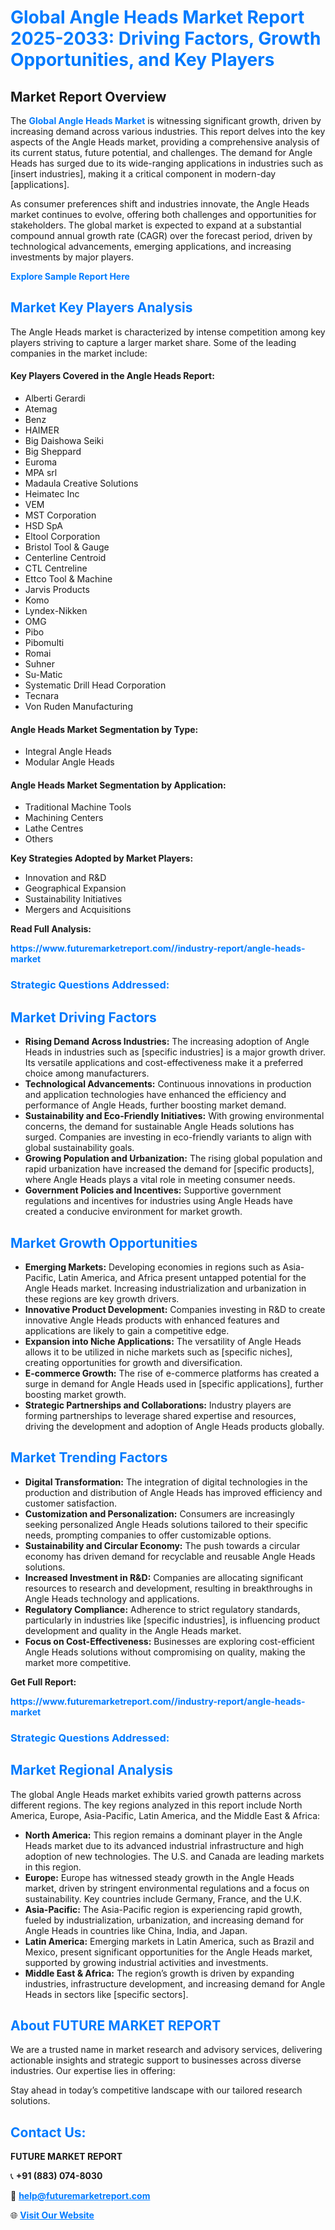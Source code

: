 <h1 style="color: #007BFF;">Global Angle Heads Market Report 2025-2033: Driving Factors, Growth Opportunities, and Key Players</h1>

<section id="overview">
<h2>Market Report Overview</h2>
<p>The <a href="https://www.futuremarketreport.com//industry-report/angle-heads-market" style="color: #007BFF; text-decoration: none;"><strong>Global Angle Heads Market</strong></a> is witnessing significant growth, driven by increasing demand across various industries. This report delves into the key aspects of the Angle Heads market, providing a comprehensive analysis of its current status, future potential, and challenges. The demand for Angle Heads has surged due to its wide-ranging applications in industries such as [insert industries], making it a critical component in modern-day [applications].</p>
<p>As consumer preferences shift and industries innovate, the Angle Heads market continues to evolve, offering both challenges and opportunities for stakeholders. The global market is expected to expand at a substantial compound annual growth rate (CAGR) over the forecast period, driven by technological advancements, emerging applications, and increasing investments by major players.</p>
</section>

<section id="overview">
<p><a href="https://www.futuremarketreport.com//request-sample/reportId=47451" style="color: #007BFF; text-decoration: none;"><strong>Explore Sample Report Here</strong></a></p>
</section>

<section id="key-players">
<h2 style="color: #007BFF;">Market Key Players Analysis</h2>
<p>The Angle Heads market is characterized by intense competition among key players striving to capture a larger market share. Some of the leading companies in the market include:</p>
<h4>Key Players Covered in the Angle Heads Report:</h4>
<ul><li>Alberti Gerardi</li><li>Atemag</li><li>Benz</li><li>HAIMER</li><li>Big Daishowa Seiki</li><li>Big Sheppard</li><li>Euroma</li><li>MPA srl</li><li>Madaula Creative Solutions</li><li>Heimatec Inc</li><li>VEM</li><li>MST Corporation</li><li>HSD SpA</li><li>Eltool Corporation</li><li>Bristol Tool &amp; Gauge</li><li>Centerline Centroid</li><li>CTL Centreline</li><li>Ettco Tool &amp; Machine</li><li>Jarvis Products</li><li>Komo</li><li>Lyndex-Nikken</li><li>OMG</li><li>Pibo</li><li>Pibomulti</li><li>Romai</li><li>Suhner</li><li>Su-Matic</li><li>Systematic Drill Head Corporation</li><li>Tecnara</li><li>Von Ruden Manufacturing</li></ul>
<h4>Angle Heads Market Segmentation by Type:</h4>
<ul><li>Integral Angle Heads</li><li>Modular Angle Heads</li></ul>

<h4>Angle Heads Market Segmentation by Application:</h4>
<ul><li>Traditional Machine Tools</li><li>Machining Centers</li><li>Lathe Centres</li><li>Others</li></ul>
<p><strong>Key Strategies Adopted by Market Players:</strong></p>
<ul>
<li>Innovation and R&D</li>
<li>Geographical Expansion</li>
<li>Sustainability Initiatives</li>
<li>Mergers and Acquisitions</li>
</ul>
</section>

<section>
<p><strong>Read Full Analysis: </strong></p><a href="https://www.futuremarketreport.com//industry-report/angle-heads-market" style="color: #007BFF; text-decoration: none;"><strong>https://www.futuremarketreport.com//industry-report/angle-heads-market</strong></a>
<h3 style="color: #007BFF;">Strategic Questions Addressed:</h3>
</section>

<section id="driving-factors">
<h2 style="color: #007BFF;">Market Driving Factors</h2>
<ul>
<li><strong>Rising Demand Across Industries:</strong> The increasing adoption of Angle Heads in industries such as [specific industries] is a major growth driver. Its versatile applications and cost-effectiveness make it a preferred choice among manufacturers.</li>
<li><strong>Technological Advancements:</strong> Continuous innovations in production and application technologies have enhanced the efficiency and performance of Angle Heads, further boosting market demand.</li>
<li><strong>Sustainability and Eco-Friendly Initiatives:</strong> With growing environmental concerns, the demand for sustainable Angle Heads solutions has surged. Companies are investing in eco-friendly variants to align with global sustainability goals.</li>
<li><strong>Growing Population and Urbanization:</strong> The rising global population and rapid urbanization have increased the demand for [specific products], where Angle Heads plays a vital role in meeting consumer needs.</li>
<li><strong>Government Policies and Incentives:</strong> Supportive government regulations and incentives for industries using Angle Heads have created a conducive environment for market growth.</li>
</ul>
</section>

<section id="growth-opportunities">
<h2 style="color: #007BFF;">Market Growth Opportunities</h2>
<ul>
<li><strong>Emerging Markets:</strong> Developing economies in regions such as Asia-Pacific, Latin America, and Africa present untapped potential for the Angle Heads market. Increasing industrialization and urbanization in these regions are key growth drivers.</li>
<li><strong>Innovative Product Development:</strong> Companies investing in R&D to create innovative Angle Heads products with enhanced features and applications are likely to gain a competitive edge.</li>
<li><strong>Expansion into Niche Applications:</strong> The versatility of Angle Heads allows it to be utilized in niche markets such as [specific niches], creating opportunities for growth and diversification.</li>
<li><strong>E-commerce Growth:</strong> The rise of e-commerce platforms has created a surge in demand for Angle Heads used in [specific applications], further boosting market growth.</li>
<li><strong>Strategic Partnerships and Collaborations:</strong> Industry players are forming partnerships to leverage shared expertise and resources, driving the development and adoption of Angle Heads products globally.</li>
</ul>
</section>

<section id="trending-factors">
<h2 style="color: #007BFF;">Market Trending Factors</h2>
<ul>
<li><strong>Digital Transformation:</strong> The integration of digital technologies in the production and distribution of Angle Heads has improved efficiency and customer satisfaction.</li>
<li><strong>Customization and Personalization:</strong> Consumers are increasingly seeking personalized Angle Heads solutions tailored to their specific needs, prompting companies to offer customizable options.</li>
<li><strong>Sustainability and Circular Economy:</strong> The push towards a circular economy has driven demand for recyclable and reusable Angle Heads solutions.</li>
<li><strong>Increased Investment in R&D:</strong> Companies are allocating significant resources to research and development, resulting in breakthroughs in Angle Heads technology and applications.</li>
<li><strong>Regulatory Compliance:</strong> Adherence to strict regulatory standards, particularly in industries like [specific industries], is influencing product development and quality in the Angle Heads market.</li>
<li><strong>Focus on Cost-Effectiveness:</strong> Businesses are exploring cost-efficient Angle Heads solutions without compromising on quality, making the market more competitive.</li>
</ul>
</section>

<section>
<p><strong>Get Full Report: </strong></p><a href="https://www.futuremarketreport.com//industry-report/angle-heads-market" style="color: #007BFF; text-decoration: none;"><strong>https://www.futuremarketreport.com//industry-report/angle-heads-market</strong></a>
<h3 style="color: #007BFF;">Strategic Questions Addressed:</h3>
</section>


<section id="regional-analysis">
<h2 style="color: #007BFF;">Market Regional Analysis</h2>
<p>The global Angle Heads market exhibits varied growth patterns across different regions. The key regions analyzed in this report include North America, Europe, Asia-Pacific, Latin America, and the Middle East & Africa:</p>
<ul>
<li><strong>North America:</strong> This region remains a dominant player in the Angle Heads market due to its advanced industrial infrastructure and high adoption of new technologies. The U.S. and Canada are leading markets in this region.</li>
<li><strong>Europe:</strong> Europe has witnessed steady growth in the Angle Heads market, driven by stringent environmental regulations and a focus on sustainability. Key countries include Germany, France, and the U.K.</li>
<li><strong>Asia-Pacific:</strong> The Asia-Pacific region is experiencing rapid growth, fueled by industrialization, urbanization, and increasing demand for Angle Heads in countries like China, India, and Japan.</li>
<li><strong>Latin America:</strong> Emerging markets in Latin America, such as Brazil and Mexico, present significant opportunities for the Angle Heads market, supported by growing industrial activities and investments.</li>
<li><strong>Middle East & Africa:</strong> The region’s growth is driven by expanding industries, infrastructure development, and increasing demand for Angle Heads in sectors like [specific sectors].</li>
</ul>
</section>

<footer>
<h2 style="color: #007BFF;">About FUTURE MARKET REPORT</h2>
<p>We are a trusted name in market research and advisory services, delivering actionable insights and strategic support to businesses across diverse industries. Our expertise lies in offering:</p>

<p>Stay ahead in today’s competitive landscape with our tailored research solutions.</p>

<h2 style="color: #007BFF;">Contact Us:</h2>
<p><strong>FUTURE MARKET REPORT</strong></p>
<p>📞 <strong>+91 (883) 074-8030</strong></p>
<p>📧 <strong><a href="mailto:help@futuremarketreport.com" style="color: #007BFF;">help@futuremarketreport.com</a></strong></p>
<p>🌐 <strong><a href="https://www.futuremarketreport.com/" style="color: #007BFF;">Visit Our Website</a></strong></p>
</footer>